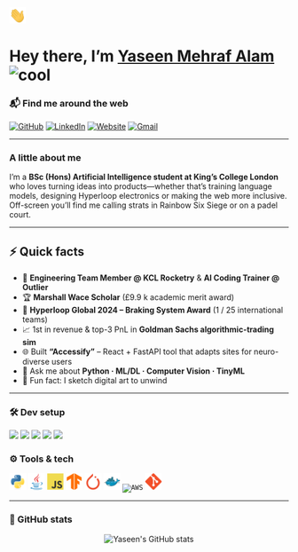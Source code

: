 <!-- waving hand GIF -->
<img src="https://raw.githubusercontent.com/ABSphreak/ABSphreak/master/gifs/Hi.gif" width="30" alt="wave" />
<h1>
  Hey there, I’m <a href="https://github.com/YaseenAlam">Yaseen Mehraf Alam</a>
  <img src="https://emojis.slackmojis.com/emojis/images/1531849430/4246/blob-sunglasses.gif" height="30" alt="cool" />
</h1>

### 📬 Find me around the web
<!-- badges in one horizontal line -->
[![GitHub](https://img.shields.io/badge/GitHub-000?style=flat-square&logo=github)](https://github.com/YaseenAlam)
[![LinkedIn](https://img.shields.io/badge/LinkedIn-0077B5?style=flat-square&logo=linkedin&logoColor=white)](https://www.linkedin.com/in/yaseen-alam)
[![Website](https://img.shields.io/badge/Portfolio-0A192F?style=flat-square&logo=google-chrome&logoColor=white)](https://yaseenalam.me)
[![Gmail](https://img.shields.io/badge/Email-D14836?style=flat-square&logo=gmail&logoColor=white)](mailto:yaseenalam78@gmail.com)

---

### A little about me <img src="https://media.giphy.com/media/VgCDAzcKvsR6OM0uWg/giphy.gif" width="50" alt="">
I’m a **BSc (Hons) Artificial Intelligence student at King’s College London** who loves turning ideas into products—whether that’s training language models, designing Hyperloop electronics or making the web more inclusive. Off-screen you’ll find me calling strats in Rainbow Six Siege or on a padel court.

---

## ⚡ Quick facts
- 🔭 **Engineering Team Member @ KCL Rocketry** & **AI Coding Trainer @ Outlier**
- 🏆 **Marshall Wace Scholar** (£9.9 k academic merit award)
- 🚄 **Hyperloop Global 2024 – Braking System Award** (1 / 25 international teams)
- 📈 1st in revenue & top-3 PnL in **Goldman Sachs algorithmic-trading sim**
- 🌐 Built **“Accessify”** – React + FastAPI tool that adapts sites for neuro-diverse users
- 💬 Ask me about **Python · ML/DL · Computer Vision · TinyML**
- 🎉 Fun fact: I sketch digital art to unwind

---

### 🛠 Dev setup
<img src="https://img.shields.io/badge/Lenovo Legion-555555?style=flat-square&logo=lenovo&logoColor=E2231A" />
<img src="https://img.shields.io/badge/WSL Ubuntu-555555?style=flat-square&logo=ubuntu&logoColor=E95420" />
<img src="https://img.shields.io/badge/VS Code-555555?style=flat-square&logo=visual-studio-code&logoColor=007ACC" />
<img src="https://img.shields.io/badge/Chrome-555555?style=flat-square&logo=google-chrome" />
<img src="https://img.shields.io/badge/Jupyter-555555?style=flat-square&logo=jupyter&logoColor=F37626" />

### ⚙️ Tools & tech
<code><img height="30" src="https://raw.githubusercontent.com/devicons/devicon/master/icons/python/python-original.svg" alt="Python"/></code>
<code><img height="30" src="https://raw.githubusercontent.com/devicons/devicon/master/icons/java/java-original.svg" alt="Java"/></code>
<code><img height="30" src="https://raw.githubusercontent.com/devicons/devicon/master/icons/javascript/javascript-original.svg" alt="JavaScript"/></code>
<code><img height="30" src="https://raw.githubusercontent.com/devicons/devicon/master/icons/tensorflow/tensorflow-original.svg" alt="TensorFlow"/></code>
<code><img height="30" src="https://raw.githubusercontent.com/devicons/devicon/master/icons/pytorch/pytorch-original.svg" alt="PyTorch"/></code>
<code><img height="30" src="https://raw.githubusercontent.com/devicons/devicon/master/icons/docker/docker-original.svg" alt="Docker"/></code>
<code><img height="30" src="https://raw.githubusercontent.com/devicons/devicon/master/icons/aws/aws-original.svg" alt="AWS"/></code>
<code><img height="30" src="https://raw.githubusercontent.com/devicons/devicon/master/icons/git/git-original.svg" alt="Git"/></code>

---

### 🚀 GitHub stats
<p align="center">
  <img width="450" src="https://github-readme-stats.vercel.app/api?username=YaseenAlam&show_icons=true&theme=react&line_height=21" alt="Yaseen's GitHub stats" />
</p>
